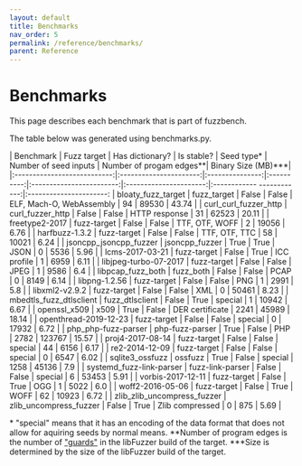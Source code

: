 ```yaml
---
layout: default
title: Benchmarks
nav_order: 5
permalink: /reference/benchmarks/
parent: Reference
---
```


# Benchmarks

This page describes each benchmark that is part of fuzzbench.

The table below was generated using benchmarks.py.

| Benchmark                   | Fuzz target            | Has dictionary? | Is stable? | Seed type\*              | Number of seed inputs  | Number of progam edges\*\*| Binary Size (MB)\*\*\*|
|:---------------------------:|:----------------------:|:---------------:|:----------:|:------------------------:|:----------------------:|:------------ ------------:|:----------------------:
| bloaty_fuzz_target          | fuzz_target            | False           | False      | ELF, Mach-O, WebAssembly | 94                     | 89530                     | 43.74                 |
| curl_curl_fuzzer_http       | curl_fuzzer_http       | False           | False      | HTTP response            | 31                     | 62523                     | 20.11                 |
| freetype2-2017              | fuzz-target            | False           | False      | TTF, OTF, WOFF           | 2                      | 19056                     | 6.76                  |
| harfbuzz-1.3.2              | fuzz-target            | False           | False      | TTF, OTF, TTC            | 58                     | 10021                     | 6.24                  |
| jsoncpp_jsoncpp_fuzzer      | jsoncpp_fuzzer         | True            | True       | JSON                     | 0                      | 5536                      | 5.96                  |
| lcms-2017-03-21             | fuzz-target            | False           | True       | ICC profile              | 1                      | 6959                      | 6.11                  |
| libjpeg-turbo-07-2017       | fuzz-target            | False           | False      | JPEG                     | 1                      | 9586                      | 6.4                   |
| libpcap_fuzz_both           | fuzz_both              | False           | False      | PCAP                     | 0                      | 8149                      | 6.14                  |
| libpng-1.2.56               | fuzz-target            | False           | False      | PNG                      | 1                      | 2991                      | 5.8                   |
| libxml2-v2.9.2              | fuzz-target            | False           | False      | XML                      | 0                      | 50461                     | 8.23                  |
| mbedtls_fuzz_dtlsclient     | fuzz_dtlsclient        | False           | True       | special                  | 1                      | 10942                     | 6.67                  |
| openssl_x509                | x509                   | True            | False      | DER certificate          | 2241                   | 45989                     | 18.14                 |
| openthread-2019-12-23       | fuzz-target            | False           | False      | special                  | 0                      | 17932                     | 6.72                  |
| php_php-fuzz-parser         | php-fuzz-parser        | True            | False      | PHP                      | 2782                   | 123767                    | 15.57                 |
| proj4-2017-08-14            | fuzz-target            | False           | False      | special                  | 44                     | 6156                      | 6.17                  |
| re2-2014-12-09              | fuzz-target            | False           | False      | special                  | 0                      | 6547                      | 6.02                  |
| sqlite3_ossfuzz             | ossfuzz                | True            | False      | special                  | 1258                   | 45136                     | 7.9                   |
| systemd_fuzz-link-parser    | fuzz-link-parser       | False           | False      | special                  | 6                      | 53453                     | 5.91                  |
| vorbis-2017-12-11           | fuzz-target            | False           | True       | OGG                      | 1                      | 5022                      | 6.0                   |
| woff2-2016-05-06            | fuzz-target            | False           | True       | WOFF                     | 62                     | 10923                     | 6.72                  |
| zlib_zlib_uncompress_fuzzer | zlib_uncompress_fuzzer | False           | True       | Zlib compressed          | 0                      | 875                       | 5.69                  |

\* "special" means that it has an encoding of the data format that does
not allow for aquiring seeds by normal means.
\*\*Number of program edges is the number of
["guards"](https://clang.llvm.org/docs/SanitizerCoverage.html#id2) in the
libFuzzer build of the target.
\*\*\*Size is determined by the size of the libFuzzer build of the target.
